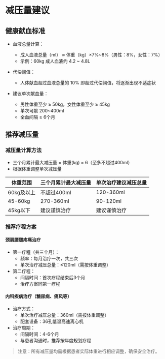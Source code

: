 # 减压量建议

## 健康献血标准

- 血液总量计算：
  - 成人血液总量（ml） ≈ 体重（kg）×7%~8%（男性：8%，女性：7%）
  - 示例：60kg 成人血液约 4.2 ~ 4.8L

- 代偿阈值：
  - 人体献血超过血液总量的 10% 即超过代偿阈值，将逐渐出现不适症状

- 建议单次献血量：
  - 男性体重至少 ≥ 50kg，女性体重至少 ≥ 45kg
  - 单次可献 200~400ml
  - 全血间隔 ≥ 6个月

## 推荐减压量

### 减压量计算方法

- 三个月累计最大减压量 = 体重(kg) × 6（至多不超过400ml）
- 根据体重调整单次减压量

| 体重范围 | 三个月累计最大减压量 | 单次治疗建议减压总量 |
|---------|-----------------|---------------|
| 60kg及以上 | 不超过400ml | 120-360ml |
| 45-60kg | 270-360ml | 90-120ml |
| 45kg以下 | 建议谨慎治疗 | 建议谨慎治疗 |

### 推荐疗程方案

#### 颈肩腰腿疼痛治疗

- 第一疗程（共三个月）：
  - 频率：每月治疗一次，共三次
  - 单次治疗减压总量：≤120ml（需按体重调整）
- 第二疗程：
  - 间隔时间：首次疗程结束后3个月
  - 治疗方案同第一疗程

#### 内科疾病治疗（糖尿病、痛风等）

- 治疗方式：
  - 单次治疗减压总量：360ml（需按体重调整）
  - 配套设备：36孔低温高速离心机
- 治疗周期：
  - 间隔时间：4-6个月
  - 与患者沟通时，推荐按年度规划疗程

> 注意：所有减压量均需根据患者实际体重进行相应调整，确保安全治疗。

